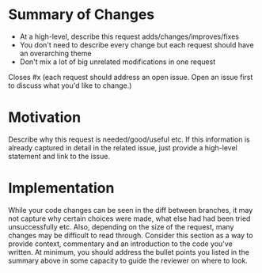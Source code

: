 # Summary of Changes

*  At a high-level, describe this request adds/changes/improves/fixes
*  You don't need to describe every change but each request should have an overarching theme
*  Don't mix a lot of big unrelated modifications in one request

Closes #x (each request should address an open issue. Open an issue first to discuss what you'd like to change.)

# Motivation

Describe why this request is needed/good/useful etc.
If this information is already captured in detail in the related issue, just provide a high-level statement and link to the issue.

# Implementation

While your code changes can be seen in the diff between branches, it may not capture why certain choices were made, what else had had been tried unsuccessfully etc.
Also, depending on the size of the request, many changes may be difficult to read through.
Consider this section as a way to provide context, commentary and an introduction to the code you've written.
At minimum, you should address the bullet points you listed in the summary above in some capacity to guide the reviewer on where to look.

